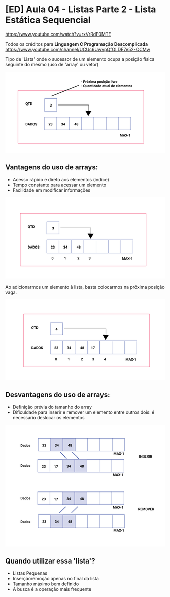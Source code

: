 # [ED] Aula 04 - Listas Parte 2 - Lista Estática Sequencial
https://www.youtube.com/watch?v=rxVrRdF0MTE

Todos os créditos para **Linguagem C Programação Descomplicada**
https://www.youtube.com/channel/UCUc6UwvpQfOLDE7e52-OCMw

Tipo de 'Lista' onde o sucessor de um elemento ocupa a posição física seguinte do mesmo (uso de 'array' ou vetor)

![listas](../images/listas-001.png)

## Vantagens do uso de arrays:
- Acesso rápido e direto aos elementos (índice)
- Tempo  constante para acessar um elemento
- Facilidade em modificar informações


![listas](../images/listas-003.png)

Ao adicionarmos um elemento à lista, basta colocarmos na próxima posição vaga.

![listas](../images/listas-004.png)

## Desvantagens do uso de arrays:
- Definição prévia do tamanho do array
- Dificuldade para inserir e remover um elemento entre outros dois: é necessário deslocar os elementos

![listas](../images/listas-005.png)

## Quando utilizar essa 'lista'?
- Listas Pequenas
- Inserçãoremoção apenas no final da lista
- Tamanho máximo bem definido
- A busca é a operação mais frequente